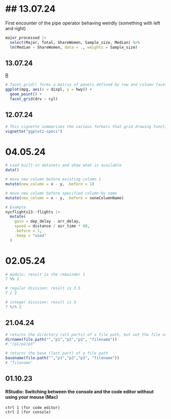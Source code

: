 # ## 13.07.24

First encounter of the pipe operator behaving weirdly (something with left and right)

```R
major_processed |> 
  select(Major, Total, ShareWomen, Sample_size, Median) %>%
  lm(Median ~ ShareWomen, data = ., weights = Sample_size)
```

## 13.07.24

<a href="https://github.com/GrigorijSchleifer/codeNewbie/tree/main/R">R</a>

```R
# facet_grid() forms a matrix of panels defined by row and column faceting variables. It is most useful when you have two discrete variables,
ggplot(mpg, aes(x = displ, y = hwy)) + 
  geom_point() + 
  facet_grid(drv ~ cyl)
  ```

## 12.07.24

```R
# This vignette summarises the various formats that grid drawing functions take. Most of this information is available scattered throughout the R documentation. This appendix brings it all together in one place.
vignette("ggplot2-specs")
````

# 04.05.24

```R
# Load built-in datasets and show what is available
data()
```

```R
# move new column before existing column 1
mutate(new_column = x - y, .before = 1)

# move new column before specified column by name
mutate(new_column = x - y, .before = soneColumnName)

# Example
nycflights13::flights |> 
  mutate(
    gain = dep_delay - arr_delay,
    speed = distance / air_time * 60,
    .before = 1,
    .keep = "used"
  )
```

# 02.05.24

```R
# modulo: result is the remainder 1
7 %% 2

# regular division: result is 3.5
7 / 2

# integer division: result is 3
7 %/% 2
```

## 21.04.24

```R
# returns the directory (all parts) of a file path, but not the file name
dirname(file.path("","p1","p2","p3", "filename"))
# "/p1/p2/p3"

# returns the base (last part) of a file path
basename(file.path("","p1","p2","p3", "filename"))
# "filename"
```

## 01.10.23
#### RStudio: Switching between the console and the code editor without using your mouse (Mac)

```command line
ctrl 1 (for code editor)
ctrl 2 (for console)
```